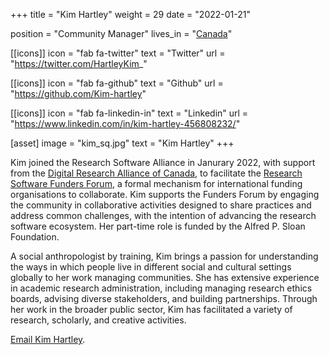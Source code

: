 +++
title = "Kim Hartley"
weight = 29
date = "2022-01-21"

position = "Community Manager"
lives_in = "[Canada](https://www.timeanddate.com/worldclock/canada/ontario)"

[[icons]]
  icon = "fab fa-twitter"
  text = "Twitter"
  url = "https://twitter.com/HartleyKim_"

[[icons]]
  icon = "fab fa-github"
  text = "Github"
  url = "https://github.com/Kim-hartley"

[[icons]]
  icon = "fab fa-linkedin-in"
  text = "Linkedin"
  url = "https://www.linkedin.com/in/kim-hartley-456808232/"

[asset]
  image = "kim_sq.jpg"
  text = "Kim Hartley"
+++

Kim joined the Research Software Alliance in Janurary 2022, with support from the [Digital Research Alliance of Canada](https://alliancecan.ca/), to facilitate the
[Research Software Funders Forum](https://www.researchsoft.org/funders-forum/), a formal mechanism for international funding organisations to collaborate.
Kim supports the Funders Forum by engaging the community in collaborative activities designed to share practices and address common challenges, with the
intention of advancing the research software ecosystem. Her part-time role is funded by the Alfred P. Sloan Foundation.

A social anthropologist by training, Kim brings a passion for understanding the ways in which people live in different social and cultural settings
globally to her work managing communities. She has extensive experience in academic research administration, including managing research ethics boards,
advising diverse stakeholders, and building partnerships. Through her work in the broader public sector, Kim has facilitated a variety of research,
scholarly, and creative activities.

[Email Kim Hartley](mailto:kimberley.hartley@alliancecan.ca).
